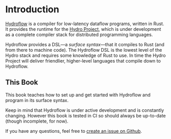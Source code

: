 # Introduction

[Hydroflow](https://github.com/hydro-project/hydroflow) is a compiler for low-latency 
dataflow programs, written in Rust. It provides the runtime for the 
[Hydro Project](https://hydro-project.github.io/), which is under development
as a complete compiler stack for distributed programming languages. 

Hydroflow provides a DSL—a *surface syntax*—that it compiles to Rust (and 
from there to machine code). The Hydroflow DSL is the lowest level of the Hydro stack and 
requires some knowledge of Rust to use. In time the Hydro Project 
will deliver friendlier, higher-level languages that compile down to Hydroflow.

## This Book
This book teaches how to set up and get started with Hydroflow and program in its 
surface syntax.

Keep in mind that Hydroflow is under active development and is constantly
changing. However this book is tested in CI so should always be up-to-date
(though incomplete, for now).

If you have any questions, feel free to [create an issue on Github](https://github.com/hydro-project/hydroflow/issues/new).
